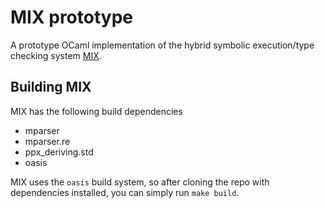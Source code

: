 MIX prototype
===

A prototype OCaml implementation of the hybrid symbolic execution/type checking system [MIX](http://www.cs.colorado.edu/~bec/papers/pldi10-mix.pdf).

Building MIX
---
MIX has the following build dependencies
- mparser
- mparser.re
- ppx_deriving.std
- oasis

MIX uses the ```oasis``` build system, so after cloning the repo with dependencies installed, you can simply run
```make build```.